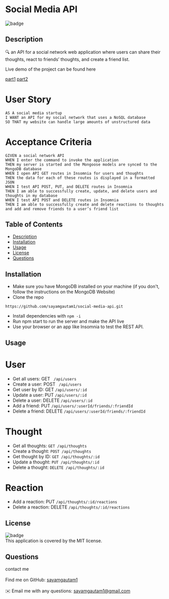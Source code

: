 <h1>Social Media API</h1>
  
 ![badge](https://img.shields.io/badge/license-MIT-yellow)<br />
 ## Description
 🔍 an API for a social network web application where users can share their thoughts, react to friends’ thoughts, and create a friend list.

Live demo of the project can be found here

[part1](https://youtu.be/JxBzd46N_b4) [part2](https://youtu.be/hpd6VeeC9ck)

# User Story

```
AS A social media startup
I WANT an API for my social network that uses a NoSQL database
SO THAT my website can handle large amounts of unstructured data
```

# Acceptance Criteria

```
GIVEN a social network API
WHEN I enter the command to invoke the application
THEN my server is started and the Mongoose models are synced to the MongoDB database
WHEN I open API GET routes in Insomnia for users and thoughts
THEN the data for each of these routes is displayed in a formatted JSON
WHEN I test API POST, PUT, and DELETE routes in Insomnia
THEN I am able to successfully create, update, and delete users and thoughts in my database
WHEN I test API POST and DELETE routes in Insomnia
THEN I am able to successfully create and delete reactions to thoughts and add and remove friends to a user’s friend list

```

## Table of Contents

- [Description](#description)
- [Installation](#installation)
- [Usage](#usage)
- [License](#license)
- [Questions](#questions)

## Installation

- Make sure you have MongoDB installed on your machine (if you don't, follow the instructions on the MongoDB Website)
- Clone the repo

```
https://github.com/sayamgautam1/social-media-api.git
```

- Install dependencies with `npm -i`
- Run npm start to run the server and make the API live
- Use your browser or an app like Insomnia to test the REST API.

## Usage

# User

- Get all users: GET ` /api/users`
- Create a user: POST ` /api/users`
- Get user by ID: GET `/api/users/:id`
- Update a user: PUT `/api/users/:id`
- Delete a user: DELETE `/api/users/:id`
- Add a friend: PUT `/api/users/:userId/friends/:friendId`
- Delete a friend: DELETE `/api/users/:userId/friends/:friendId`

# Thought

- Get all thoughts: `GET /api/thoughts`
- Create a thought: `POST /api/thoughts`
- Get thought by ID: `GET /api/thoughts/:id`
- Update a thought: `PUT /api/thoughts/:id`
- Delete a thought: `DELETE /api/thoughts/:id`

# Reaction

- Add a reaction: PUT `/api/thoughts/:id/reactions`
- Delete a reaction: DELETE `/api/thoughts/:id/reactions`

## License

![badge](https://img.shields.io/badge/license-MIT-yellow)
<br />
This application is covered by the MIT license.

## Questions

contact me<br />
<br />
Find me on GitHub: [sayamgautam1](https://github.com/sayamgautam1)<br />
<br />
✉️ Email me with any questions: sayamgautam1@gmail.com<br /><br />
